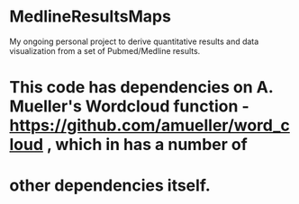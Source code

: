 # MedlineResultsMaps
My ongoing personal project to derive quantitative results and data visualization from a set of Pubmed/Medline results.

# This code has dependencies on A. Mueller's Wordcloud function - https://github.com/amueller/word_cloud , which in has a number of
# other dependencies itself.
